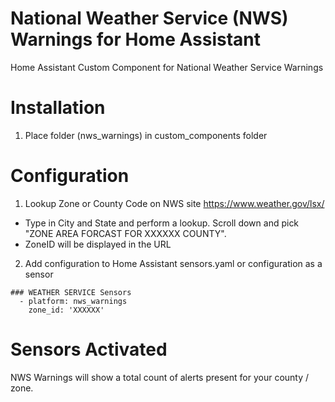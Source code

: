 # National Weather Service (NWS) Warnings for Home Assistant
Home Assistant Custom Component for National Weather Service Warnings

# Installation
1. Place folder (nws_warnings) in custom_components folder

# Configuration
1. Lookup Zone or County Code on NWS site https://www.weather.gov/lsx/
- Type in City and State and perform a lookup.  Scroll down and pick "ZONE AREA FORCAST FOR XXXXXX COUNTY".  
- ZoneID will be displayed in the URL
2. Add configuration to Home Assistant sensors.yaml or configuration as a sensor
```
### WEATHER SERVICE Sensors
  - platform: nws_warnings
    zone_id: 'XXXXXX'
```

# Sensors Activated
NWS Warnings will show a total count of alerts present for your county / zone.


